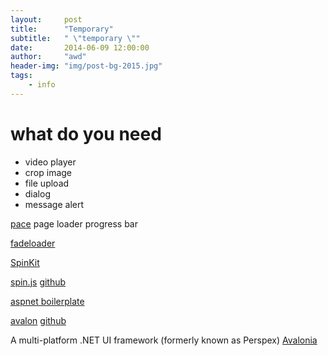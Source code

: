 ```yaml
---
layout:     post
title:      "Temporary"
subtitle:   " \"temporary \""
date:       2014-06-09 12:00:00
author:     "awd"
header-img: "img/post-bg-2015.jpg"
tags:
    - info
---
```




# what do you need
- video player
- crop image
- file upload
- dialog
- message alert





[pace](https://github.com/HubSpot/pace)
	page loader progress bar


[fadeloader](https://github.com/periplox/jquery.fadeloader)


[SpinKit](https://github.com/tobiasahlin/SpinKit)





[spin.js](http://spin.js.org/)
[github](https://github.com/fgnass/spin.js)


[aspnet boilerplate](http://www.aspnetboilerplate.com)















[avalon](http://avalonjs.coding.me/)
[github](https://github.com/RubyLouvre/avalon)


A multi-platform .NET UI framework (formerly known as Perspex)
[Avalonia](https://github.com/AvaloniaUI/Avalonia)


